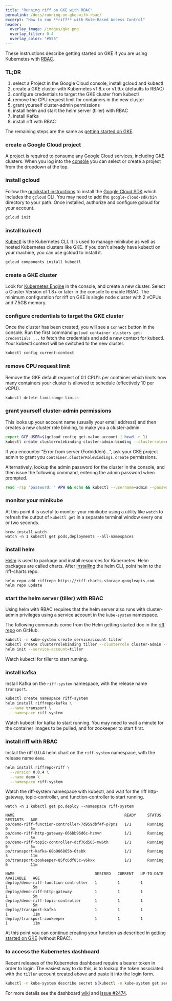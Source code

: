 ```yaml
---
title: "Running riff on GKE with RBAC"
permalink: /docs/running-on-gke-with-rbac/
excerpt: "How to run **riff** with Role-Based Access Control"
header:
  overlay_image: /images/gke.png
  overlay_filter: 0.4
  overlay_color: "#555"
---
```



These instructions describe getting started on GKE if you are using Kubernetes with [RBAC](https://kubernetes.io/docs/admin/authorization/rbac/).

### TL;DR
1. select a Project in the Google Cloud console, install gcloud and kubectl
2. create a GKE cluster with Kubernetes v1.8.x or v1.9.x  (defaults to RBAC)
3. configure credentials to target the GKE cluster from kubectl
4. remove the CPU request limit for containers in the new cluster
5. grant yourself cluster-admin permissions
6. install helm and start the helm server (tiller) with RBAC
7. install Kafka
8. install riff with RBAC

The remaining steps are the same as [getting started on GKE](../getting-started-on-gke/#new-function-using-nodejs).

### create a Google Cloud project
A project is required to consume any Google Cloud services, including GKE clusters. When you log into the [console](https://console.cloud.google.com/) you can select or create a project from the dropdown at the top.

### install gcloud
Follow the [quickstart instructions](https://cloud.google.com/sdk/docs/quickstarts) to install the [Google Cloud SDK](https://cloud.google.com/sdk/) which includes the `gcloud` CLI. You may need to add the `google-cloud-sdk/bin` directory to your path. Once installed, authorize and configure gcloud for your account.

```sh
gcloud init
```

### install kubectl
[Kubectl](https://kubernetes.io/docs/tasks/tools/install-kubectl/) is the Kubernetes CLI. It is used to manage minikube as well as hosted Kubernetes clusters like GKE. If you don't already have kubectl on your machine, you can use gcloud to install it.

```sh
gcloud components install kubectl
```

### create a GKE cluster
Look for [Kubernetes Engine](https://console.cloud.google.com/kubernetes/) in the console, and create a new cluster. Select a Cluster Version of 1.8+ or later in the console to enable RBAC. The minimum configuration for riff on GKE is single node cluster with 2 vCPUs and 7.5GB memory.


### configure credentials to target the GKE cluster
Once the cluster has been created, you will see a `Connect` button in the console. Run the first command `gcloud container clusters get-credentials ...` to fetch the credentials and add a new context for kubectl. Your kubectl context will be switched to the new cluster.

```sh
kubectl config current-context
```

### remove CPU request limit
Remove the GKE default request of 0.1 CPU's per container which limits how many containers your cluster is allowed to schedule (effectively 10 per vCPU).

```sh
kubectl delete limitrange limits
```

### grant yourself cluster-admin permissions
This looks up your account name (usually your email address) and then creates a new cluster role binding, to make you a cluster-admin.

```sh
export GCP_USER=$(gcloud config get-value account | head -n 1)
kubectl create clusterrolebinding cluster-admin-binding --clusterrole=cluster-admin --user=$GCP_USER
```

If you encounter "Error from server (Forbidden)...", ask your GKE project admin to grant you `container.clusterRoleBindings.create` permissions.

Alternatively, lookup the admin password for the cluster in the console, and then issue the following command, entering the admin password when prompted.

```sh
read -rsp "password: " APW && echo && kubectl --username=admin --password="$APW" create clusterrolebinding cluster-admin-binding --clusterrole=cluster-admin --user=$GCP_USER
```

### monitor your minikube
At this point it is useful to monitor your minikube using a utility like `watch` to refresh the output of `kubectl get` in a separate terminal window every one or two seconds.
```
brew install watch
watch -n 1 kubectl get pods,deployments --all-namespaces
```

### install helm
[Helm](https://docs.helm.sh/using_helm/#installing-helm) is used to package and install resources for Kubernetes. Helm packages are called charts. After [installing](https://docs.helm.sh/using_helm/#installing-helm) the helm CLI, point helm to the riff-charts repo.
```
helm repo add riffrepo https://riff-charts.storage.googleapis.com
helm repo update
```

### start the helm server (tiller) with RBAC
Using helm with RBAC requires that the helm server also runs with cluster-admin privileges using a service account in the `kube-system` namespace.

The following commands come from the Helm getting started doc in the [riff repo](https://github.com/projectriff/riff/blob/master/Getting-Started.adoc#install-helm) on GitHub.

```sh
kubectl -n kube-system create serviceaccount tiller
kubectl create clusterrolebinding tiller --clusterrole cluster-admin --serviceaccount=kube-system:tiller
helm init --service-account=tiller
```
Watch kubectl for tiller to start running.

### install kafka
Install Kafka on the `riff-system` namespace, with the release name `transport`.

```sh
kubectl create namespace riff-system
helm install riffrepo/kafka \
  --name transport \
  --namespace riff-system
```
Watch kubectl for kafka to start running. You may need to wait a minute for the container images to be pulled, and for zookeeper to start first.

### install riff with RBAC
Install the riff 0.0.4 helm chart on the `riff-system` namespace, with the release name `demo`.

```sh
helm install riffrepo/riff \
  --version 0.0.4 \
  --name demo \
  --namespace riff-system
```

Watch the riff-system namespace with kubectl, and wait for the riff http-gateway, topic-controller, and function-controller to start running.

```
watch -n 1 kubectl get po,deploy --namespace riff-system
```

```
NAME                                                READY     STATUS    RESTARTS   AGE
po/demo-riff-function-controller-7d959dbf4f-p7pnz   1/1       Running   0          5m
po/demo-riff-http-gateway-666bb96d6c-hzmvn          1/1       Running   0          5m
po/demo-riff-topic-controller-dcf76d565-mw6th       1/1       Running   0          5m
po/transport-kafka-68b986865b-6tsbk                 1/1       Running   3          11m
po/transport-zookeeper-85fc6df85c-v6kxx             1/1       Running   0          11m

NAME                                   DESIRED   CURRENT   UP-TO-DATE   AVAILABLE   AGE
deploy/demo-riff-function-controller   1         1         1            1           5m
deploy/demo-riff-http-gateway          1         1         1            1           5m
deploy/demo-riff-topic-controller      1         1         1            1           5m
deploy/transport-kafka                 1         1         1            1           11m
deploy/transport-zookeeper             1         1         1            1           11m
```

At this point you can continue creating your function as described in [getting started on GKE](../getting-started-on-gke/#new-function-using-nodejs) (without RBAC).

### to access the Kubernetes dashboard
Recent releases of the Kubernetes dashboard require a bearer token in order to login. The easiest way to do this, is to lookup the token associated with the `tiller` account created above and paste it into the login form.

```sh
kubectl -n kube-system describe secret $(kubectl -n kube-system get secret | grep tiller | awk '{print $1}')
```

For more details see the dashboard [wiki](https://github.com/kubernetes/dashboard/wiki/Access-control#introduction) and [issue #2474](https://github.com/kubernetes/dashboard/issues/2474).
